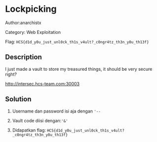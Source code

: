 # Lockpicking

Author:anarchistx

Category: Web Exploitation

Flag: `HCS{d1d_y0u_just_unl0ck_th1s_v4ult?_c0ngr4tz_th3n_y0u_th13f}`

## Description

I just made a vault to store my treasured things, it should be very secure right?

http://intersec.hcs-team.com:30003


## Solution

1. Username dan password isi aja dengan `'--`

2. Vault code diisi dengan:`'&'`

3. Didapatkan flag: `HCS{d1d_y0u_just_unl0ck_th1s_v4ult?_c0ngr4tz_th3n_y0u_th13f}`